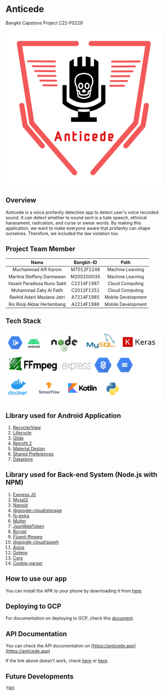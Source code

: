 # Anticede

Bangkit Capstone Project C22-PS229

![logo app](https://github.com/RashidMaulana/Anticede/blob/main/Logo.jpg)

## Overview

Anticede is a voice profanity detection app to detect user's voice recorded sound. It can detect whether te sound sent is a hate speech, ethnical harassment, radicalism, and curse or swear words. By making this application, we want to make everyone aware that profanity can shape ourselves. Therefore, we included the law violation too.

## Project Team Member

|            Nama             | Bangkit-ID |        Path        |
| :-------------------------: | :--------: | :----------------: |
|    Muchammad Alfi Karom     | M7012F1248 |  Machine Learning  |
|  Martina Steffany Darmawan  | M2002G0035 |  Machine Learning  |
| Vasant Paradissa Nuno Sakti | C2214F1987 |  Cloud Computing   |
|   Muhammad Zaky Al Fatih    | C2012F1251 |  Cloud Computing   |
| Rashid Adani Maulana Jatri  | A7214F1985 | Mobile Development |
| Rio Risqi Akbar Herlambang  | A2214F1986 | Mobile Development |

## Tech Stack

![Tech Stack](https://raw.githubusercontent.com/RashidMaulana/Anticede/main/docs/tech%20stack.png)

## Library used for Android Application

1. [RecyclerView](https://developer.android.com/guide/topics/ui/layout/recyclerview)
2. [Lifecycle](https://developer.android.com/jetpack/androidx/releases/lifecycle)
3. [Glide](https://github.com/bumptech/glide)
4. [Retrofit 2](https://square.github.io/retrofit/)
5. [Material Design](https://material.io/develop/android)
6. [Shared Preferences](https://developer.android.com/reference/android/content/SharedPreferences)
7. [Datastore](https://developer.android.com/topic/libraries/architecture/datastore)

## Library used for Back-end System (Node.js with NPM)

1. [Express JS](https://expressjs.com)
2. [Mysql2](https://www.npmjs.com/package/mysql2)
3. [Nanoid](https://www.npmjs.com/package/nanoid)
4. [@google-cloud/storage](https://www.npmjs.com/package/@google-cloud/storage)
5. [fs-extra](https://www.npmjs.com/package/fs-extra)
6. [Multer](https://www.npmjs.com/package/multer)
7. [JsonWebToken](https://www.npmjs.com/package/jsonwebtoken)
8. [Bcrypt](https://www.npmjs.com/package/bcrypt)
9. [Fluent-ffmpeg](https://www.npmjs.com/package/fluent-ffmpeg)
10. [@google-cloud/speeh](https://www.npmjs.com/package/@google-cloud/speech)
11. [Axios](https://www.npmjs.com/package/axios)
12. [Dotenv](https://www.npmjs.com/package/dotenv)
13. [Cors](https://www.npmjs.com/package/cors)
14. [Cookie-parser](https://www.npmjs.com/package/cookie-parser)

## How to use our app

You can install the APK to your phone by downloading it from [here](https://drive.google.com/file/d/1yUKNMWpcXSTz37HKpPKrEpuRATCeW-8l/view?usp=sharing).

## Deploying to GCP

For documentation on deploying to GCP, check this [document](https://github.com/RashidMaulana/Anticede/blob/main/docs/gcp_deploy.md).

## API Documentation

You can check the API documentation on [https://anticede.app](https://anticede.app)

If the link above doesn't work, check [here](https://app.swaggerhub.com/apis-docs/tsanva/anticede-api/1.0.0)
or [here](https://documenter.getpostman.com/view/19923907/Uz5Nisvw).

## Future Developments

TBD
